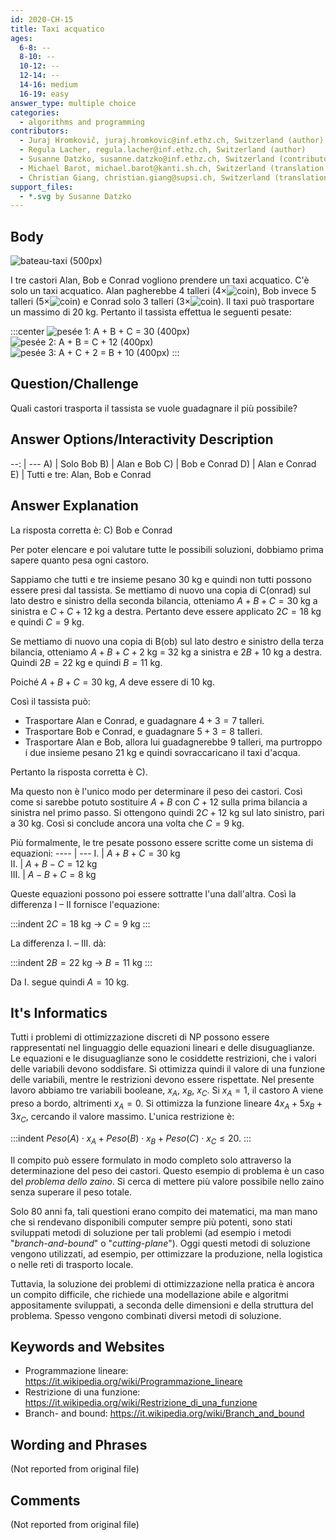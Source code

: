 ```yaml
---
id: 2020-CH-15
title: Taxi acquatico
ages:
  6-8: --
  8-10: --
  10-12: --
  12-14: --
  14-16: medium
  16-19: easy
answer_type: multiple choice
categories:
  - algorithms and programming
contributors:
  - Juraj Hromkovič, juraj.hromkovic@inf.ethz.ch, Switzerland (author)
  - Regula Lacher, regula.lacher@inf.ethz.ch, Switzerland (author)
  - Susanne Datzko, susanne.datzko@inf.ethz.ch, Switzerland (contributor, graphics)
  - Michael Barot, michael.barot@kanti.sh.ch, Switzerland (translation from English into German)
  - Christian Giang, christian.giang@supsi.ch, Switzerland (translation from German into Italian)
support_files:
  - *.svg by Susanne Datzko
---
```



## Body

![](graphics/2020-CH-15_taskbody2.svg "bateau-taxi (500px)")

I tre castori Alan, Bob e Conrad vogliono prendere un taxi acquatico. C'è solo un taxi acquatico. Alan pagherebbe 4 talleri (4×![coin]), Bob invece 5 talleri (5×![coin]) e Conrad solo 3 talleri (3×![coin]). Il taxi può trasportare un massimo di 20 kg. Pertanto il tassista effettua le seguenti pesate:

[coin]: graphics/2020-CH-15_taskbody3.svg "franc castor (20px)"

:::center
![](graphics/2020-CH-15_taskbody4.svg "pesée 1: A + B + C = 30     (400px)")  
![](graphics/2020-CH-15_taskbody5.svg "pesée 2: A + B = C + 12     (400px)")  
![](graphics/2020-CH-15_taskbody6.svg "pesée 3: A + C + 2 = B + 10 (400px)")
 :::


## Question/Challenge

Quali castori trasporta il tassista se vuole guadagnare il più possibile?


## Answer Options/Interactivity Description

--: | ---
 A) | Solo Bob 
 B) | Alan e Bob
 C) | Bob e Conrad
 D) | Alan e Conrad
 E) | Tutti e tre: Alan, Bob e Conrad


## Answer Explanation

La risposta corretta è: C) Bob e Conrad

Per poter elencare e poi valutare tutte le possibili soluzioni, dobbiamo prima sapere quanto pesa ogni castoro.

Sappiamo che tutti e tre insieme pesano 30 kg e quindi non tutti possono essere presi dal tassista. Se mettiamo di nuovo una copia di C(onrad) sul lato destro e sinistro della seconda bilancia, otteniamo $A + B + C = 30$ kg a sinistra e $C + C + 12$ kg a destra. Pertanto deve essere applicato $2C = 18$ kg e quindi $C = 9$ kg.

Se mettiamo di nuovo una copia di B(ob) sul lato destro e sinistro della terza bilancia, otteniamo $A + B + C + 2$ kg = 32 kg a sinistra e $2B + 10$ kg a destra. Quindi $2B = 22$ kg e quindi $B = 11$ kg. 

Poiché $A + B + C = 30$ kg, $A$ deve essere di 10 kg.

Così il tassista può:
 - Trasportare Alan e Conrad, e guadagnare $4 + 3 = 7$ talleri.
 - Trasportare Bob e Conrad, e guadagnare $5 + 3 = 8$ talleri.
 - Trasportare Alan e Bob, allora lui guadagnerebbe 9 talleri, ma purtroppo i due insieme pesano 21 kg e quindi sovraccaricano il taxi d'acqua.

Pertanto la risposta corretta è C).

Ma questo non è l'unico modo per determinare il peso dei castori. Così come si sarebbe potuto sostituire $A + B$ con $C + 12$ sulla prima bilancia a sinistra nel primo passo. Si ottengono quindi $2C + 12$ kg sul lato sinistro, pari a 30 kg. Così si conclude ancora una volta che $C = 9$ kg.

Più formalmente, le tre pesate possono essere scritte come un sistema di equazioni:
---- | ---
I.	 | $A + B + C = 30$ kg  
II.	 | $A + B - C = 12$ kg  
III. | $A - B + C = 8$ kg  

Queste equazioni possono poi essere sottratte l'una dall'altra. Così la differenza I – II fornisce l'equazione:

:::indent
$2C = 18$ kg → $C = 9$ kg
:::

La differenza I. – III. dà:

:::indent
$2B = 22$ kg → $B = 11$ kg
:::

Da I. segue quindi $A = 10$ kg.


## It's Informatics

Tutti i problemi di ottimizzazione discreti di NP possono essere rappresentati nel linguaggio delle equazioni lineari e delle disuguaglianze. Le equazioni e le disuguaglianze sono le cosiddette restrizioni, che i valori delle variabili devono soddisfare. Si ottimizza quindi il valore di una funzione delle variabili, mentre le restrizioni devono essere rispettate. Nel presente lavoro abbiamo tre variabili booleane, $x_A$, $x_B$, $x_C$. Si $x_A = 1$, il castoro A viene preso a bordo, altrimenti $x_A = 0$. Si ottimizza la funzione lineare $4x_A + 5x_B + 3x_C$, cercando il valore massimo. L'unica restrizione è:

:::indent
$Peso(A) \cdot x_A + Peso(B) \cdot x_B + Peso(C) \cdot x_C \leq 20$.
:::

Il compito può essere formulato in modo completo solo attraverso la determinazione del peso dei castori. Questo esempio di problema è un caso del _problema dello zaino_. Si cerca di mettere più valore possibile nello zaino senza superare il peso totale. 

Solo 80 anni fa, tali questioni erano compito dei matematici, ma man mano che si rendevano disponibili computer sempre più potenti, sono stati sviluppati metodi di soluzione per tali problemi (ad esempio i metodi "_branch-and-bound_" o "_cutting-plane_"). Oggi questi metodi di soluzione vengono utilizzati, ad esempio, per ottimizzare la produzione, nella logistica o nelle reti di trasporto locale.

Tuttavia, la soluzione dei problemi di ottimizzazione nella pratica è ancora un compito difficile, che richiede una modellazione abile e algoritmi appositamente sviluppati, a seconda delle dimensioni e della struttura del problema. Spesso vengono combinati diversi metodi di soluzione. 


## Keywords and Websites

 - Programmazione lineare: https://it.wikipedia.org/wiki/Programmazione_lineare 
 - Restrizione di una funzione: https://it.wikipedia.org/wiki/Restrizione_di_una_funzione 
 - Branch- and bound: https://it.wikipedia.org/wiki/Branch_and_bound 


## Wording and Phrases

(Not reported from original file)


## Comments

(Not reported from original file)
